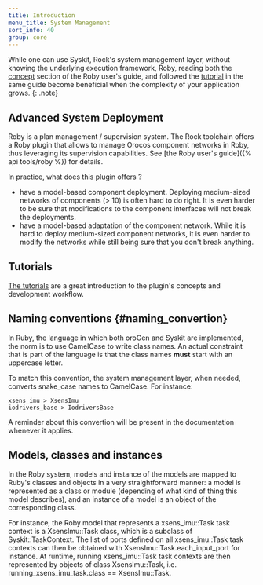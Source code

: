 ```yaml
---
title: Introduction
menu_title: System Management
sort_info: 40
group: core
---
```


While one can use Syskit, Rock's system management layer, without knowing the
underlying execution framework, Roby, reading both the
[concept](http://rock-robotics.org/api/tools/roby/concepts/index.html) section
of the Roby user's guide, and followed the
[tutorial](http://rock-robotics.org/api/tools/roby/tutorial/index.html) in the
same guide become beneficial when the complexity of your application grows.
{: .note}

Advanced System Deployment
--------------------------

Roby is a plan management / supervision system. The Rock toolchain offers
a Roby plugin that allows to manage Orocos component networks in Roby, thus
leveraging its supervision capabilities. See [the Roby user's
guide]({% api tools/roby %}) for details.

In practice, what does this plugin offers ?

 * have a model-based component deployment. Deploying medium-sized networks of
   components (> 10) is often hard to do right. It is even harder to be sure
   that modifications to the component interfaces will not break the
   deployments.
 * have a model-based adaptation of the component network. While it is hard to
   deploy medium-sized component networks, it is even harder to modify the
   networks while still being sure that you don't break anything.


Tutorials
---------

[The tutorials](../system_management_tutorials/index.html) are a great introduction to the
plugin's concepts and development workflow.

Naming conventions {#naming_convertion}
------------------
In Ruby, the language in which both oroGen and Syskit are
implemented, the norm is to use CamelCase to write class names. An actual
constraint that is part of the language is that the class names __must__ start
with an uppercase letter.

To match this convention, the system management layer, when needed, converts
snake_case names to CamelCase. For instance:

    xsens_imu > XsensImu
    iodrivers_base > IodriversBase

A reminder about this convertion will be present in the documentation whenever
it applies.

Models, classes and instances
-----------------------------
In the Roby system, models and instance of the models are mapped to Ruby's
classes and objects in a very straightforward manner: a model is represented as
a class or module (depending of what kind of thing this model describes), and an
instance of a model is an object of the corresponding class.

For instance, the Roby model that represents a xsens_imu::Task task context is a
XsensImu::Task class, which is a subclass of Syskit::TaskContext. The list of
ports defined on all xsens_imu::Task task contexts can then be obtained with
XsensImu::Task.each_input_port for instance.  At runtime, running
xsens_imu::Task task contexts are then represented by objects of class
XsensImu::Task, i.e. running_xsens_imu_task.class == XsensImu::Task.

